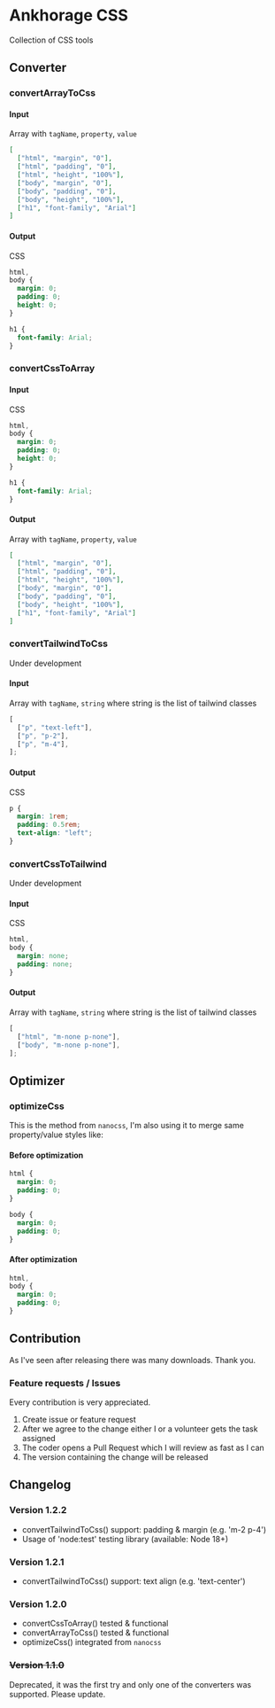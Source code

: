 # Ankhorage CSS

Collection of CSS tools

## Converter

### convertArrayToCss

#### Input

Array with `tagName`, `property`, `value`

```json
[
  ["html", "margin", "0"],
  ["html", "padding", "0"],
  ["html", "height", "100%"],
  ["body", "margin", "0"],
  ["body", "padding", "0"],
  ["body", "height", "100%"],
  ["h1", "font-family", "Arial"]
]
```

#### Output

CSS

```css
html,
body {
  margin: 0;
  padding: 0;
  height: 0;
}

h1 {
  font-family: Arial;
}
```

### convertCssToArray

#### Input

CSS

```css
html,
body {
  margin: 0;
  padding: 0;
  height: 0;
}

h1 {
  font-family: Arial;
}
```

#### Output

Array with `tagName`, `property`, `value`

```json
[
  ["html", "margin", "0"],
  ["html", "padding", "0"],
  ["html", "height", "100%"],
  ["body", "margin", "0"],
  ["body", "padding", "0"],
  ["body", "height", "100%"],
  ["h1", "font-family", "Arial"]
]
```

### convertTailwindToCss

Under development

#### Input

Array with `tagName`, `string` where string is the list of tailwind classes

```ts
[
  ["p", "text-left"],
  ["p", "p-2"],
  ["p", "m-4"],
];
```

#### Output

CSS

```css
p {
  margin: 1rem;
  padding: 0.5rem;
  text-align: "left";
}
```

### convertCssToTailwind

Under development

#### Input

CSS

```css
html,
body {
  margin: none;
  padding: none;
}
```

#### Output

Array with `tagName`, `string` where string is the list of tailwind classes

```ts
[
  ["html", "m-none p-none"],
  ["body", "m-none p-none"],
];
```

## Optimizer

### optimizeCss

This is the method from `nanocss`, I'm also using it to merge same property/value styles like:

#### Before optimization

```css
html {
  margin: 0;
  padding: 0;
}

body {
  margin: 0;
  padding: 0;
}
```

#### After optimization

```css
html,
body {
  margin: 0;
  padding: 0;
}
```

## Contribution

As I've seen after releasing there was many downloads. Thank you.

### Feature requests / Issues

Every contribution is very appreciated.

1. Create issue or feature request
2. After we agree to the change either I or a volunteer gets the task assigned
3. The coder opens a Pull Request which I will review as fast as I can
4. The version containing the change will be released

## Changelog

### Version 1.2.2

- convertTailwindToCss() support: padding & margin (e.g. 'm-2 p-4')
- Usage of 'node:test' testing library (available: Node 18+)

### Version 1.2.1

- convertTailwindToCss() support: text align (e.g. 'text-center')

### Version 1.2.0

- convertCssToArray() tested & functional
- convertArrayToCss() tested & functional
- optimizeCss() integrated from `nanocss`

### <s>Version 1.1.0</s>

Deprecated, it was the first try and only one of the converters was supported. Please update.
